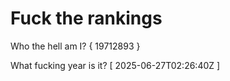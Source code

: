 # Fuck the rankings

Who the hell am I?
{ 19712893 }

What fucking year is it?
[ 2025-06-27T02:26:40Z ]
